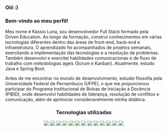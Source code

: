 
### Oiii :)   
### Bem-vindo ao meu perfil!

Meu nome é Kássio Luna, sou desenvolvedor Full Stack formado pela Driven Education. Ao longo da formação, construí conhecimentos em várias tecnologias diferentes dentro das áreas de front-end, back-end e infraestrutura. O aprendizado foi acompanhados de projetos semanais, exercitando a implementação das tecnologias e a resolução de problemas. Também desenvolvi e exercitei habilidades comunicacionas e de fluxo de trabalho com métodologias ágeis (Scrum e Kanban). Atualmente, estudo Java e Spring Boot.

Antes de me encontrar no mundo de desenvolvimento, estudei filosofia pela Universidade Federal de Pernambuco (UFPE), o que me proporcionou participar do Programa Institucional de Bolsas de Iniciação à Docência (PIBID), onde desenvolvi habilidades de liderança, resolução de conflitos e comunicação, além de aprimorar consideravelmente minha didática.
<h3 align='center'>
<strong>Tecnologias utilizadas</strong>
</h3>
<p align='center'>
<img src="https://img.shields.io/badge/HTML5-E34F26?style=for-the-badge&logo=html5&logoColor=white" />
  <img src="https://img.shields.io/badge/CSS3-1572B6?style=for-the-badge&logo=css3&logoColor=white" />
  <img src="https://img.shields.io/badge/JavaScript-323330?style=for-the-badge&logo=javascript&logoColor=F7DF1E" />
  <img src="https://img.shields.io/badge/TypeScript-007ACC?style=for-the-badge&logo=typescript&logoColor=white" />
  <img src="https://img.shields.io/badge/React-20232A?style=for-the-badge&logo=react&logoColor=61DAFB" />
  <img src="https://img.shields.io/badge/Node%20js-339933?style=for-the-badge&logo=nodedotjs&logoColor=white" />
  <img src="https://img.shields.io/badge/nestjs-E0234E?style=for-the-badge&logo=nestjs&logoColor=white" />
  <img src="https://img.shields.io/badge/MongoDB-4EA94B?style=for-the-badge&logo=mongodb&logoColor=white" />
  <img src="https://img.shields.io/badge/PostgreSQL-316192?style=for-the-badge&logo=postgresql&logoColor=white" />
  <img src="https://img.shields.io/badge/MySQL-005C84?style=for-the-badge&logo=mysql&logoColor=white" />
  <img src="https://img.shields.io/badge/Prisma-3982CE?style=for-the-badge&logo=Prisma&logoColor=white" />
  <img src="https://img.shields.io/badge/Jest-C21325?style=for-the-badge&logo=jest&logoColor=white" />
  <img src="https://img.shields.io/badge/Docker-2CA5E0?style=for-the-badge&logo=docker&logoColor=white" />
</p>
